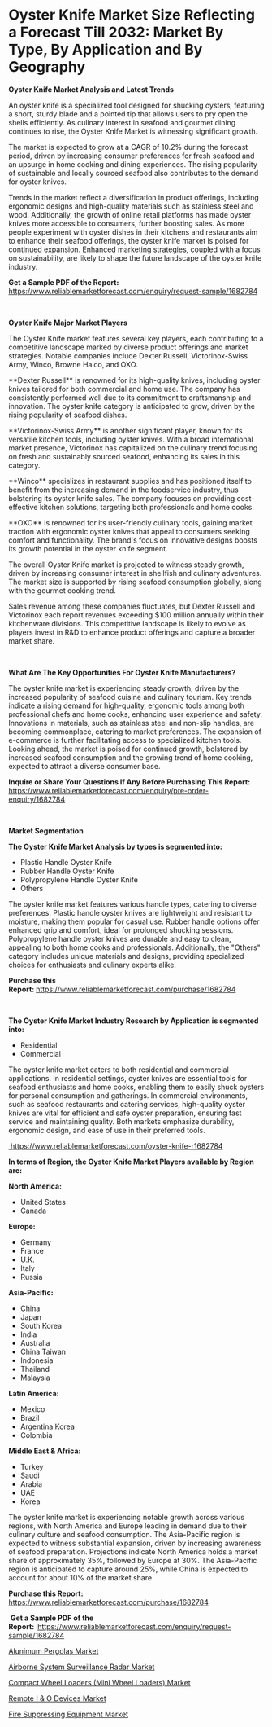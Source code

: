 <p><h1>Oyster Knife Market Size Reflecting a Forecast Till 2032: Market By Type, By Application and By Geography</h1></p><p><strong>Oyster Knife Market Analysis and Latest Trends</strong></p>
<p><p>An oyster knife is a specialized tool designed for shucking oysters, featuring a short, sturdy blade and a pointed tip that allows users to pry open the shells efficiently. As culinary interest in seafood and gourmet dining continues to rise, the Oyster Knife Market is witnessing significant growth. </p><p>The market is expected to grow at a CAGR of 10.2% during the forecast period, driven by increasing consumer preferences for fresh seafood and an upsurge in home cooking and dining experiences. The rising popularity of sustainable and locally sourced seafood also contributes to the demand for oyster knives. </p><p>Trends in the market reflect a diversification in product offerings, including ergonomic designs and high-quality materials such as stainless steel and wood. Additionally, the growth of online retail platforms has made oyster knives more accessible to consumers, further boosting sales. As more people experiment with oyster dishes in their kitchens and restaurants aim to enhance their seafood offerings, the oyster knife market is poised for continued expansion. Enhanced marketing strategies, coupled with a focus on sustainability, are likely to shape the future landscape of the oyster knife industry.</p></p>
<p><strong>Get a Sample PDF of the Report:&nbsp;</strong> <a href="https://www.reliablemarketforecast.com/enquiry/request-sample/1682784?utm_campaign=3445&utm_medium=2&utm_source=Github&utm_content=ia&utm_term=05042025&utm_id=oyster-knife">https://www.reliablemarketforecast.com/enquiry/request-sample/1682784</a></p>
<p>&nbsp;</p>
<p><strong>Oyster Knife Major Market Players</strong></p>
<p><p>The Oyster Knife market features several key players, each contributing to a competitive landscape marked by diverse product offerings and market strategies. Notable companies include Dexter Russell, Victorinox-Swiss Army, Winco, Browne Halco, and OXO.</p><p>**Dexter Russell** is renowned for its high-quality knives, including oyster knives tailored for both commercial and home use. The company has consistently performed well due to its commitment to craftsmanship and innovation. The oyster knife category is anticipated to grow, driven by the rising popularity of seafood dishes.</p><p>**Victorinox-Swiss Army** is another significant player, known for its versatile kitchen tools, including oyster knives. With a broad international market presence, Victorinox has capitalized on the culinary trend focusing on fresh and sustainably sourced seafood, enhancing its sales in this category.</p><p>**Winco** specializes in restaurant supplies and has positioned itself to benefit from the increasing demand in the foodservice industry, thus bolstering its oyster knife sales. The company focuses on providing cost-effective kitchen solutions, targeting both professionals and home cooks.</p><p>**OXO** is renowned for its user-friendly culinary tools, gaining market traction with ergonomic oyster knives that appeal to consumers seeking comfort and functionality. The brand's focus on innovative designs boosts its growth potential in the oyster knife segment.</p><p>The overall Oyster Knife market is projected to witness steady growth, driven by increasing consumer interest in shellfish and culinary adventures. The market size is supported by rising seafood consumption globally, along with the gourmet cooking trend.</p><p>Sales revenue among these companies fluctuates, but Dexter Russell and Victorinox each report revenues exceeding $100 million annually within their kitchenware divisions. This competitive landscape is likely to evolve as players invest in R&D to enhance product offerings and capture a broader market share.</p></p>
<p>&nbsp;</p>
<p><strong>What Are The Key Opportunities For Oyster Knife Manufacturers?</strong></p>
<p><p>The oyster knife market is experiencing steady growth, driven by the increased popularity of seafood cuisine and culinary tourism. Key trends indicate a rising demand for high-quality, ergonomic tools among both professional chefs and home cooks, enhancing user experience and safety. Innovations in materials, such as stainless steel and non-slip handles, are becoming commonplace, catering to market preferences. The expansion of e-commerce is further facilitating access to specialized kitchen tools. Looking ahead, the market is poised for continued growth, bolstered by increased seafood consumption and the growing trend of home cooking, expected to attract a diverse consumer base.</p></p>
<p><strong>Inquire or Share Your Questions If Any Before Purchasing This Report:</strong> <a href="https://www.reliablemarketforecast.com/enquiry/pre-order-enquiry/1682784?utm_campaign=3445&utm_medium=2&utm_source=Github&utm_content=ia&utm_term=05042025&utm_id=oyster-knife">https://www.reliablemarketforecast.com/enquiry/pre-order-enquiry/1682784</a></p>
<p>&nbsp;</p>
<p><strong>Market Segmentation</strong></p>
<p><strong>The Oyster Knife Market Analysis by types is segmented into:</strong></p>
<p><ul><li>Plastic Handle Oyster Knife</li><li>Rubber Handle Oyster Knife</li><li>Polypropylene Handle Oyster Knife</li><li>Others</li></ul></p>
<p><p>The oyster knife market features various handle types, catering to diverse preferences. Plastic handle oyster knives are lightweight and resistant to moisture, making them popular for casual use. Rubber handle options offer enhanced grip and comfort, ideal for prolonged shucking sessions. Polypropylene handle oyster knives are durable and easy to clean, appealing to both home cooks and professionals. Additionally, the "Others" category includes unique materials and designs, providing specialized choices for enthusiasts and culinary experts alike.</p></p>
<p><strong>Purchase this Report:&nbsp;</strong><a href="https://www.reliablemarketforecast.com/purchase/1682784?utm_campaign=3445&utm_medium=2&utm_source=Github&utm_content=ia&utm_term=05042025&utm_id=oyster-knife">https://www.reliablemarketforecast.com/purchase/1682784</a></p>
<p>&nbsp;</p>
<p><strong>The Oyster Knife Market Industry Research by Application is segmented into:</strong></p>
<p><ul><li>Residential</li><li>Commercial</li></ul></p>
<p><p>The oyster knife market caters to both residential and commercial applications. In residential settings, oyster knives are essential tools for seafood enthusiasts and home cooks, enabling them to easily shuck oysters for personal consumption and gatherings. In commercial environments, such as seafood restaurants and catering services, high-quality oyster knives are vital for efficient and safe oyster preparation, ensuring fast service and maintaining quality. Both markets emphasize durability, ergonomic design, and ease of use in their preferred tools.</p></p>
<p><a href="https://www.reliablemarketforecast.com/oyster-knife-r1682784?utm_campaign=3445&utm_medium=2&utm_source=Github&utm_content=ia&utm_term=05042025&utm_id=oyster-knife">&nbsp;https://www.reliablemarketforecast.com/oyster-knife-r1682784</a></p>
<p><strong>In terms of Region, the Oyster Knife Market Players available by Region are:</strong></p>
<p>
    <p> <strong> North America: </strong>
        <ul>
            <li>United States</li>
            <li>Canada</li>
        </ul>
        </p> 
    <p> <strong> Europe: </strong>
        <ul>
            <li>Germany</li>
            <li>France</li>
            <li>U.K.</li>
            <li>Italy</li>
            <li>Russia</li>
        </ul>
        </p> 
    <p> <strong> Asia-Pacific: </strong>
        <ul>
            <li>China</li>
            <li>Japan</li>
            <li>South Korea</li>
            <li>India</li>
            <li>Australia</li>
            <li>China Taiwan</li>
            <li>Indonesia</li>
            <li>Thailand</li>
            <li>Malaysia</li>
        </ul>
        </p> 
    <p> <strong> Latin America: </strong>
        <ul>
            <li>Mexico</li>
            <li>Brazil</li>
            <li>Argentina Korea</li>
            <li>Colombia</li>
        </ul>
        </p> 
    <p> <strong> Middle East & Africa: </strong>
        <ul>
            <li>Turkey</li>
            <li>Saudi</li>
            <li>Arabia</li>
            <li>UAE</li>
            <li>Korea</li>
        </ul>
    </p>
    </p>
<p><p>The oyster knife market is experiencing notable growth across various regions, with North America and Europe leading in demand due to their culinary culture and seafood consumption. The Asia-Pacific region is expected to witness substantial expansion, driven by increasing awareness of seafood preparation. Projections indicate North America holds a market share of approximately 35%, followed by Europe at 30%. The Asia-Pacific region is anticipated to capture around 25%, while China is expected to account for about 10% of the market share.</p></p>
<p><strong>Purchase this Report: </strong><a href="https://www.reliablemarketforecast.com/purchase/1682784?utm_campaign=3445&utm_medium=2&utm_source=Github&utm_content=ia&utm_term=05042025&utm_id=oyster-knife">https://www.reliablemarketforecast.com/purchase/1682784</a></p>
<p>&nbsp;<strong>Get a Sample PDF of the Report:&nbsp;&nbsp;</strong><a href="https://www.reliablemarketforecast.com/enquiry/request-sample/1682784?utm_campaign=3445&utm_medium=2&utm_source=Github&utm_content=ia&utm_term=05042025&utm_id=oyster-knife">https://www.reliablemarketforecast.com/enquiry/request-sample/1682784</a></p>
<p><strong></strong></p>
<p><p><a href="https://www.linkedin.com/pulse/alunimum-pergolas-market-segmentation-geographical-regions-olpaf?utm_campaign=3445&utm_medium=2&utm_source=Github&utm_content=ia&utm_term=05042025&utm_id=oyster-knife">Alunimum Pergolas Market</a></p><p><a href="https://www.linkedin.com/pulse/airborne-system-surveillance-radar-market-growth-study-projects-icdsf?utm_campaign=3445&utm_medium=2&utm_source=Github&utm_content=ia&utm_term=05042025&utm_id=oyster-knife">Airborne System Surveillance Radar Market</a></p><p><a href="https://www.linkedin.com/pulse/insightful-compact-wheel-loaders-mini-market-report-gzbof?utm_campaign=3445&utm_medium=2&utm_source=Github&utm_content=ia&utm_term=05042025&utm_id=oyster-knife">Compact Wheel Loaders (Mini Wheel Loaders) Market</a></p><p><a href="https://www.linkedin.com/pulse/analyzing-remote-i-o-devices-market-revenue-worth-cagr-gyfnf?utm_campaign=3445&utm_medium=2&utm_source=Github&utm_content=ia&utm_term=05042025&utm_id=oyster-knife">Remote I & O Devices Market</a></p><p><a href="https://www.linkedin.com/pulse/fire-suppressing-equipment-market-analysis-trends-development-ax6qf?utm_campaign=3445&utm_medium=2&utm_source=Github&utm_content=ia&utm_term=05042025&utm_id=oyster-knife">Fire Suppressing Equipment Market</a></p></p>
